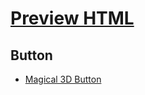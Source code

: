 # [Preview HTML](https://mybash9x.github.io/html-examples/)

## Button
- [Magical 3D Button](./button/button-3d.html)
